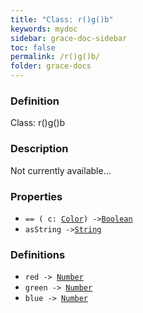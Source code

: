 ```yaml
---
title: "Class: r()g()b"
keywords: mydoc
sidebar: grace-doc-sidebar
toc: false
permalink: /r()g()b/
folder: grace-docs
---
```


### Definition
Class: r()g()b  

### Description
Not currently available...  

### Properties
  
- `== ( c: `[`Color`](/grace-documentation/Color)`) ->`[`Boolean`]({{site.baseurl}}/404)  
- `asString ->`[`String`]({{site.baseurl}}/404)  

### Definitions
- `red -> `[`Number`]({{site.baseurl}}/404)  
- `green -> `[`Number`]({{site.baseurl}}/404)  
- `blue -> `[`Number`]({{site.baseurl}}/404)  
